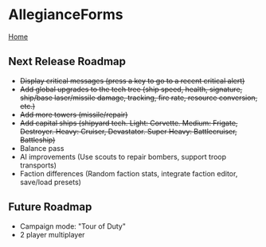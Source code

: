 AllegianceForms
======
[Home](/README.md)

Next Release Roadmap
------
- ~~Display critical messages (press a key to go to a recent critical alert)~~
- ~~Add global upgrades to the tech tree (ship speed, health, signature, ship/base laser/missile damage, tracking, fire rate, resource conversion, etc.)~~
- ~~Add more towers (missile/repair)~~
- ~~Add capital ships (shipyard tech. Light: Corvette. Medium: Frigate, Destroyer. Heavy: Cruiser, Devastator. Super Heavy: Battlecruiser, Battleship)~~
- Balance pass
- AI improvements (Use scouts to repair bombers, support troop transports)
- Faction differences (Random faction stats, integrate faction editor, save/load presets)

Future Roadmap
------
- Campaign mode: "Tour of Duty"
- 2 player multiplayer
